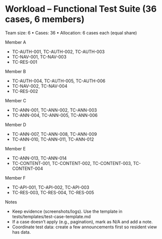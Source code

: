 # Workload – Functional Test Suite (36 cases, 6 members)

Team size: 6 • Cases: 36 • Allocation: 6 cases each (equal share)

Member A
- TC-AUTH-001, TC-AUTH-002, TC-AUTH-003
- TC-NAV-001, TC-NAV-003
- TC-RES-001

Member B
- TC-AUTH-004, TC-AUTH-005, TC-AUTH-006
- TC-NAV-002, TC-NAV-004
- TC-RES-002

Member C
- TC-ANN-001, TC-ANN-002, TC-ANN-003
- TC-ANN-004, TC-ANN-005, TC-ANN-006

Member D
- TC-ANN-007, TC-ANN-008, TC-ANN-009
- TC-ANN-010, TC-ANN-011, TC-ANN-012

Member E
- TC-ANN-013, TC-ANN-014
- TC-CONTENT-001, TC-CONTENT-002, TC-CONTENT-003, TC-CONTENT-004

Member F
- TC-API-001, TC-API-002, TC-API-003
- TC-RES-003, TC-RES-004, TC-RES-005

Notes
- Keep evidence (screenshots/logs). Use the template in tests/templates/test-case-template.md
- If a case doesn’t apply (e.g., pagination), mark as N/A and add a note.
- Coordinate test data: create a few announcements first so resident view has data.
